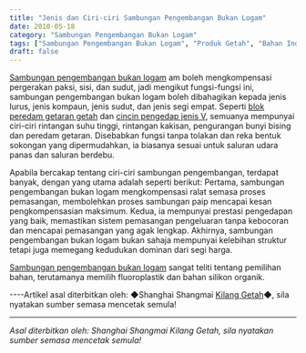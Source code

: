 ```yaml
---
title: "Jenis dan Ciri-ciri Sambungan Pengembangan Bukan Logam"
date: 2010-05-18
category: "Sambungan Pengembangan Bukan Logam"
tags: ["Sambungan Pengembangan Bukan Logam", "Produk Getah", "Bahan Industri"]
draft: false
---
```


[Sambungan pengembangan bukan logam](http://www.smpolymer.com/feijinshupengzhangjie/) am boleh mengkompensasi pergerakan paksi, sisi, dan sudut, jadi mengikut fungsi-fungsi ini, sambungan pengembangan bukan logam boleh dibahagikan kepada jenis lurus, jenis kompaun, jenis sudut, dan jenis segi empat. Seperti [blok peredam getaran getah](http://www.smpolymer.com/) dan [cincin pengedap jenis V](http://www.smpolymer.com/), semuanya mempunyai ciri-ciri rintangan suhu tinggi, rintangan kakisan, pengurangan bunyi bising dan peredam getaran. Disebabkan fungsi tanpa tolakan dan reka bentuk sokongan yang dipermudahkan, ia biasanya sesuai untuk saluran udara panas dan saluran berdebu.

Apabila bercakap tentang ciri-ciri sambungan pengembangan, terdapat banyak, dengan yang utama adalah seperti berikut: Pertama, sambungan pengembangan bukan logam mengkompensasi ralat semasa proses pemasangan, membolehkan proses sambungan paip mencapai kesan pengkompensasian maksimum. Kedua, ia mempunyai prestasi pengedapan yang baik, memastikan sistem pemasangan pengeluaran tanpa kebocoran dan mencapai pemasangan yang agak lengkap. Akhirnya, sambungan pengembangan bukan logam bukan sahaja mempunyai kelebihan struktur tetapi juga memegang kedudukan dominan dari segi harga.

[Sambungan pengembangan bukan logam](http://www.smpolymer.com/feijinshupengzhangjie/) sangat teliti tentang pemilihan bahan, terutamanya memilih fluoroplastik dan bahan silikon organik.

----Artikel asal diterbitkan oleh: ◆Shanghai Shangmai [Kilang Getah](http://www.smpolymer.com/)◆, sila nyatakan sumber semasa mencetak semula!

---

*Asal diterbitkan oleh: Shanghai Shangmai Kilang Getah, sila nyatakan sumber semasa mencetak semula!*